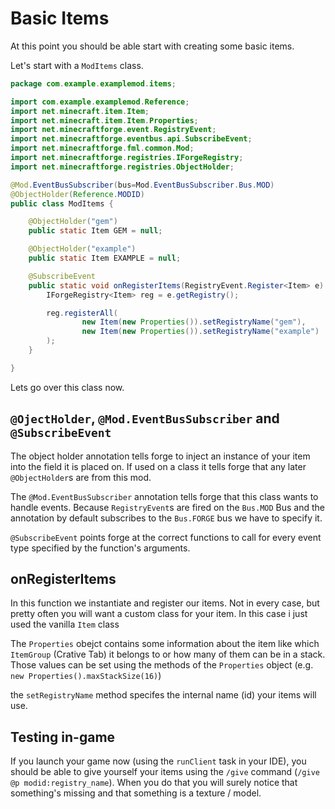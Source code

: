 # Basic Items

At this point you should be able start with creating some basic items.

Let's start with a `ModItems` class.

```java
package com.example.examplemod.items;

import com.example.examplemod.Reference;
import net.minecraft.item.Item;
import net.minecraft.item.Item.Properties;
import net.minecraftforge.event.RegistryEvent;
import net.minecraftforge.eventbus.api.SubscribeEvent;
import net.minecraftforge.fml.common.Mod;
import net.minecraftforge.registries.IForgeRegistry;
import net.minecraftforge.registries.ObjectHolder;

@Mod.EventBusSubscriber(bus=Mod.EventBusSubscriber.Bus.MOD)
@ObjectHolder(Reference.MODID)
public class ModItems {

    @ObjectHolder("gem")
    public static Item GEM = null;

    @ObjectHolder("example")
    public static Item EXAMPLE = null;

    @SubscribeEvent
    public static void onRegisterItems(RegistryEvent.Register<Item> e) {
        IForgeRegistry<Item> reg = e.getRegistry();

        reg.registerAll(
                new Item(new Properties()).setRegistryName("gem"),
                new Item(new Properties()).setRegistryName("example")
        );
    }

}
```

Lets go over this class now.

## `@OjectHolder`, `@Mod.EventBusSubscriber` and `@SubscribeEvent`

The object holder annotation tells forge to inject an instance
of your item into the field it is placed on.
If used on a class it tells forge that any later
`@ObjectHolder`s are from this mod.

The `@Mod.EventBusSubscriber` annotation tells forge that this class
wants to handle events. Because `RegistryEvent`s are fired on the `Bus.MOD` Bus and the annotation by default subscribes to the `Bus.FORGE` bus we have to specify it.

`@SubscribeEvent` points forge at the correct functions to call
for every event type specified by the function's arguments.

## onRegisterItems
In this function we instantiate and register our items.
Not in every case, but pretty often you will want
a custom class for your item. In this case
i just used the vanilla `Item` class

The `Properties` obejct contains some information about
the item like which `ItemGroup` (Crative Tab) it belongs to or
how many of them can be in a stack. Those values
can be set using the methods of the `Properties` object
(e.g. `new Properties().maxStackSize(16)`)

the `setRegistryName` method specifes the internal name (id) your items
will use.

## Testing in-game

If you launch your game now (using the `runClient` task in your IDE), you should be able to give yourself
your items using the `/give` command (`/give @p modid:registry_name`).
When you do that you will surely notice that something's missing
and that something is a texture / model.